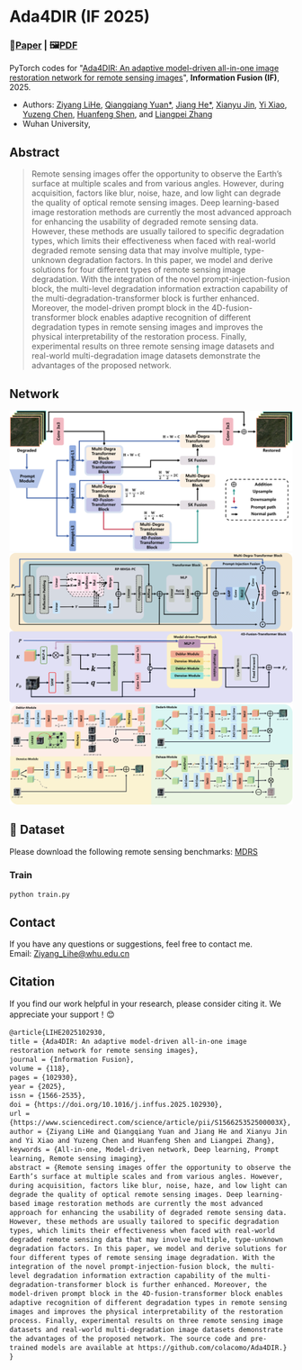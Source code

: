 
# Ada4DIR (IF 2025)
### 📖[**Paper**](https://www.sciencedirect.com/science/article/pii/S156625352500003X) | 🖼️[**PDF**](/figs/mains_1.png)

PyTorch codes for "[Ada4DIR: An adaptive model-driven all-in-one image restoration network for remote sensing images](https://www.sciencedirect.com/science/article/abs/pii/S1566253524000551)", **Information Fusion (IF)**, 2025.

- Authors:  [Ziyang LiHe](Ziyang_Lihe@whu.edu.cn), [Qiangqiang Yuan*](http://qqyuan.users.sgg.whu.edu.cn/), [Jiang He*](https://jianghe96.github.io/), [Xianyu Jin](jin_xy@whu.edu.cn), [Yi Xiao](https://xy-boy.github.io/), [Yuzeng Chen](https://github.com/YZCU), [Huanfeng Shen](shenhf@whu.edu.cn), and [Liangpei Zhang](http://www.lmars.whu.edu.cn/prof_web/zhangliangpei/rs/index.html)<br>
- Wuhan University,


## Abstract
> Remote sensing images offer the opportunity to observe the Earth’s surface at multiple scales and from various angles. However, during acquisition, factors like blur, noise, haze, and low light can degrade the quality of optical remote sensing images. Deep learning-based image restoration methods are currently the most advanced approach for enhancing the usability of degraded remote sensing data. However, these methods are usually tailored to specific degradation types, which limits their effectiveness when faced with real-world degraded remote sensing data that may involve multiple, type-unknown degradation factors. In this paper, we model and derive solutions for four different types of remote sensing image degradation. With the integration of the novel prompt-injection-fusion block, the multi-level degradation information extraction capability of the multi-degradation-transformer block is further enhanced. Moreover, the model-driven prompt block in the 4D-fusion-transformer block enables adaptive recognition of different degradation types in remote sensing images and improves the physical interpretability of the restoration process. Finally, experimental results on three remote sensing image datasets and real-world multi-degradation image datasets demonstrate the advantages of the proposed network. 
## Network  
 ![image](/figs/mains_1.png)
 ![image](/figs/MDTBn4DTB.png)
 ![image](/figs/4D.png)


## 🎁 Dataset
Please download the following remote sensing benchmarks:
[MDRS](https://zenodo.org/records/13837162) 
### Train
```
python train.py
```

## Contact
If you have any questions or suggestions, feel free to contact me.  
Email: Ziyang_Lihe@whu.edu.cn

## Citation
If you find our work helpful in your research, please consider citing it. We appreciate your support！😊

```
@article{LIHE2025102930,
title = {Ada4DIR: An adaptive model-driven all-in-one image restoration network for remote sensing images},
journal = {Information Fusion},
volume = {118},
pages = {102930},
year = {2025},
issn = {1566-2535},
doi = {https://doi.org/10.1016/j.inffus.2025.102930},
url = {https://www.sciencedirect.com/science/article/pii/S156625352500003X},
author = {Ziyang LiHe and Qiangqiang Yuan and Jiang He and Xianyu Jin and Yi Xiao and Yuzeng Chen and Huanfeng Shen and Liangpei Zhang},
keywords = {All-in-one, Model-driven network, Deep learning, Prompt learning, Remote sensing imaging},
abstract = {Remote sensing images offer the opportunity to observe the Earth’s surface at multiple scales and from various angles. However, during acquisition, factors like blur, noise, haze, and low light can degrade the quality of optical remote sensing images. Deep learning-based image restoration methods are currently the most advanced approach for enhancing the usability of degraded remote sensing data. However, these methods are usually tailored to specific degradation types, which limits their effectiveness when faced with real-world degraded remote sensing data that may involve multiple, type-unknown degradation factors. In this paper, we model and derive solutions for four different types of remote sensing image degradation. With the integration of the novel prompt-injection-fusion block, the multi-level degradation information extraction capability of the multi-degradation-transformer block is further enhanced. Moreover, the model-driven prompt block in the 4D-fusion-transformer block enables adaptive recognition of different degradation types in remote sensing images and improves the physical interpretability of the restoration process. Finally, experimental results on three remote sensing image datasets and real-world multi-degradation image datasets demonstrate the advantages of the proposed network. The source code and pre-trained models are available at https://github.com/colacomo/Ada4DIR.}
}
```
